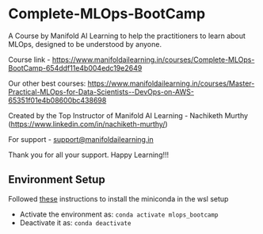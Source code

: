 # Complete-MLOps-BootCamp
A Course by Manifold AI Learning to help the practitioners to learn about MLOps, designed to be understood by anyone.

Course link - https://www.manifoldailearning.in/courses/Complete-MLOps-BootCamp-654ddf11e4b004edc19e2649

Our other best courses:
https://www.manifoldailearning.in/courses/Master-Practical-MLOps-for-Data-Scientists--DevOps-on-AWS-65351f01e4b08600bc438698

Created by the Top Instructor of Manifold AI Learning - Nachiketh Murthy (https://www.linkedin.com/in/nachiketh-murthy/)

For support - support@manifoldailearning.in

Thank you for all your support. Happy Learning!!!

## Environment Setup
Followed [these](https://dev.to/sfpear/miniconda-in-wsl-3642) instructions to install the miniconda in the wsl setup
- Activate the environment as: ```conda activate mlops_bootcamp```
- Deactivate it as: ```conda deactivate```
